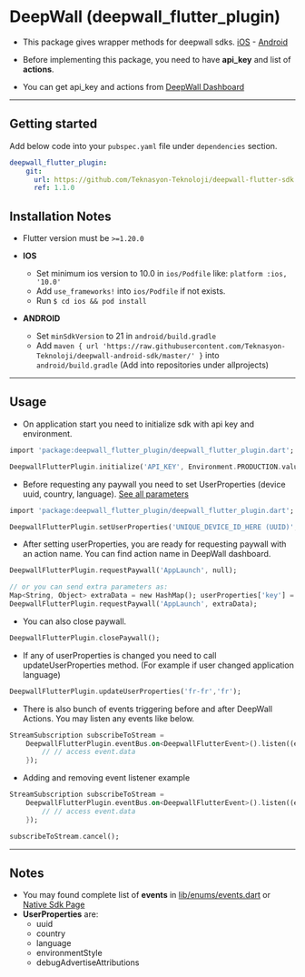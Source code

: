 # DeepWall (deepwall_flutter_plugin)

* This package gives wrapper methods for deepwall sdks. [iOS](https://github.com/Teknasyon-Teknoloji/deepwall-ios-sdk) - [Android](https://github.com/Teknasyon-Teknoloji/deepwall-android-sdk)

* Before implementing this package, you need to have **api_key** and list of **actions**.

* You can get api_key and actions from [DeepWall Dashboard](https://console.deepwall.com/)


---


## Getting started

Add below code into your `pubspec.yaml` file under `dependencies` section.

```yml
deepwall_flutter_plugin:
    git:
      url: https://github.com/Teknasyon-Teknoloji/deepwall-flutter-sdk.git
      ref: 1.1.0
```


## Installation Notes
- Flutter version must be `>=1.20.0`

- **IOS**
  - Set minimum ios version to 10.0 in `ios/Podfile` like: `platform :ios, '10.0'`
  - Add `use_frameworks!` into `ios/Podfile` if not exists.
  - Run `$ cd ios && pod install`

- **ANDROID**
  - Set `minSdkVersion` to  21 in `android/build.gradle`
  - Add `maven { url 'https://raw.githubusercontent.com/Teknasyon-Teknoloji/deepwall-android-sdk/master/' }` into `android/build.gradle` (Add into repositories under allprojects)


---


## Usage

- On application start you need to initialize sdk with api key and environment.
```dart
import​ ​'package:deepwall_flutter_plugin/deepwall_flutter_plugin.dart'​;

DeepwallFlutterPlugin.initialize(​'API_KEY'​, Environment.PRODUCTION.value);
```

- Before requesting any paywall you need to set UserProperties (device uuid, country, language). [See all parameters](https://github.com/Teknasyon-Teknoloji/deepwall-ios-sdk#configuration)
```dart
import​ ​'package:deepwall_flutter_plugin/deepwall_flutter_plugin.dart'​;

DeepwallFlutterPlugin.setUserProperties(​'UNIQUE_DEVICE_ID_HERE (UUID)'​,​'en-us'​,​'us'​);
```


- After setting userProperties, you are ready for requesting paywall with an action name. You can find action name in DeepWall dashboard.
```dart
DeepwallFlutterPlugin.requestPaywall(​'AppLaunch'​, null​);

// or you can send extra parameters as:
Map​<​String​, ​Object​> extraData = ​new​ HashMap(); userProperties[​'key'​] = ​'Value'​;
DeepwallFlutterPlugin.requestPaywall(​'AppLaunch'​, extraData);
```

- You can also close paywall.
```dart
DeepwallFlutterPlugin.closePaywall();
```


- If any of userProperties is changed you need to call updateUserProperties method. (For example if user changed application language)
```dart
DeepwallFlutterPlugin.updateUserProperties(​'fr-fr'​,​'fr'​);
```

- There is also bunch of events triggering before and after DeepWall Actions. You may listen any events like below.
```dart
StreamSubscription subscribeToStream =
    DeepwallFlutterPlugin.eventBus.on<DeepwallFlutterEvent>().listen((event) {
        // // access event.data
    });
```

- Adding and removing event listener example
```dart
StreamSubscription subscribeToStream =
    DeepwallFlutterPlugin.eventBus.on<DeepwallFlutterEvent>().listen((event) {
        // // access event.data
    });

subscribeToStream.cancel();
```

---


## Notes
- You may found complete list of **events** in [lib/enums/events.dart](./lib/enums/events.dart) or [Native Sdk Page](https://github.com/Teknasyon-Teknoloji/deepwall-ios-sdk#event-handling)
- **UserProperties** are:
    - uuid
    - country
    - language
    - environmentStyle
    - debugAdvertiseAttributions

